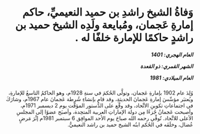 <h1 dir="rtl">وَفاةُ الشيخ راشدِ بن حميد النعيميِّ، حاكم إمارةِ عَجمان، ومُبايعة ولَدِه الشيخ حميد بن راشدٍ حاكمًا للإمارة خلفًا له .</h1>

<h5 dir="rtl">العام الهجري:  1401

الشهر القمري: ذو القعدة

العام الميلادي: 1981</h5>

<p dir="rtl">وُلِدَ عام 1902 بإمارةِ عَجمان، وتولَّى الحُكمَ في سنةِ 1928م، وهو الحاكمُ التاسعُ للإمارةِ، ويُعتبَر مؤسِّسَ إمارةِ عَجمانَ الحديثةِ، وقد قام بإنشاءِ شُرطة عَجمانَ عام 1967م، وشارَكَ في اجتماعاتِ تكوينِ الاتِّحاد، وقد وقَّع على الدُّستور المؤقَّت يوم 2 ديسمبر 1971م، وأصبحت عَجمانُ جُزءًا مِن دولة الإماراتِ العربية المتحِدة، وأصبَح عضوًا إلى المجلسِ الأعلى للاتِّحاد. تُوفِّي رحمه الله صباحَ يوم الأحد الموافِق 6 سبتمبر 1981م إثْرَ مَرضٍ عُضال، وخلَفَه في الحُكم ابنُه الشيخ حميد بن راشد النعيميُّ.</p></br>
